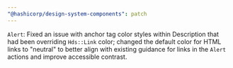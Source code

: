 ```yaml
---
"@hashicorp/design-system-components": patch
---
```


`Alert`: Fixed an issue with anchor tag color styles within Description that had been overriding `Hds::Link` color; changed the default color for HTML links to "neutral" to better align with existing guidance for links in the `Alert` actions and improve accessible contrast.

